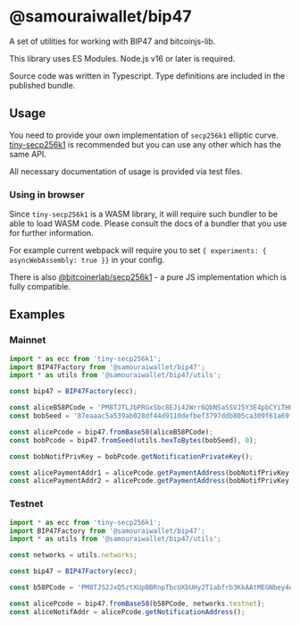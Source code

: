 # @samouraiwallet/bip47

A set of utilities for working with BIP47 and bitcoinjs-lib.

This library uses ES Modules. Node.js v16 or later is required.

Source code was written in Typescript. Type definitions are included in the published bundle.

## Usage

You need to provide your own implementation of `secp256k1` elliptic curve.
[tiny-secp256k1](https://github.com/bitcoinjs/tiny-secp256k1) is recommended but you can use any other which has the same API.

All necessary documentation of usage is provided via test files.

### Using in browser

Since `tiny-secp256k1` is a WASM library, it will require such bundler to be able to load WASM code.
Please consult the docs of a bundler that you use for further information.

For example current webpack will require you to set `{ experiments: { asyncWebAssembly: true }}` in your config.

There is also [@bitcoinerlab/secp256k1](https://github.com/bitcoinerlab/secp256k1) - a pure JS implementation which is fully compatible. 

## Examples

### Mainnet

```js
import * as ecc from 'tiny-secp256k1';
import BIP47Factory from '@samouraiwallet/bip47';
import * as utils from '@samouraiwallet/bip47/utils';

const bip47 = BIP47Factory(ecc);

const aliceB58PCode = 'PM8TJTLJbPRGxSbc8EJi42Wrr6QbNSaSSVJ5Y3E4pbCYiTHUskHg13935Ubb7q8tx9GVbh2UuRnBc3WSyJHhUrw8KhprKnn9eDznYGieTzFcwQRya4GA';
const bobSeed = '87eaaac5a539ab028df44d9110defbef3797ddb805ca309f61a69ff96dbaa7ab5b24038cf029edec5235d933110f0aea8aeecf939ed14fc20730bba71e4b1110';

const alicePcode = bip47.fromBase58(aliceB58PCode);
const bobPcode = bip47.fromSeed(utils.hexToBytes(bobSeed), 0);

const bobNotifPrivKey = bobPcode.getNotificationPrivateKey();

const alicePaymentAddr1 = alicePcode.getPaymentAddress(bobNotifPrivKey, 0, 'p2pkh'); // derive P2PKH payment address
const alicePaymentAddr2 = alicePcode.getPaymentAddress(bobNotifPrivKey, 1, 'p2wpkh'); // derive P2WPKH payment address
```

### Testnet

```js
import * as ecc from 'tiny-secp256k1';
import BIP47Factory from '@samouraiwallet/bip47';
import * as utils from '@samouraiwallet/bip47/utils';

const networks = utils.networks;

const bip47 = BIP47Factory(ecc);

const b58PCode = 'PM8TJS2JxQ5ztXUpBBRnpTbcUXbUHy2T1abfrb3KkAAtMEGNbey4oumH7Hc578WgQJhPjBxteQ5GHHToTYHE3A1w6p7tU6KSoFmWBVbFGjKPisZDbP97';

const alicePcode = bip47.fromBase58(b58PCode, networks.testnet);
const aliceNotifAddr = alicePcode.getNotificationAddress();
```
